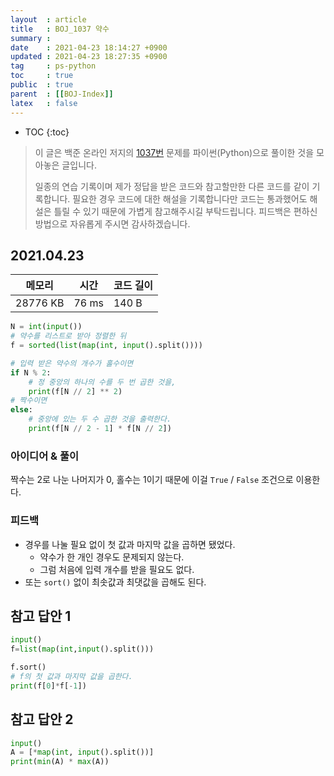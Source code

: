 ```yaml
---
layout  : article
title   : BOJ_1037 약수
summary : 
date    : 2021-04-23 18:14:27 +0900
updated : 2021-04-23 18:27:35 +0900
tag     : ps-python
toc     : true
public  : true
parent  : [[BOJ-Index]]
latex   : false
---
```

* TOC
{:toc}

> 이 글은 백준 온라인 저지의 [1037번](https://www.acmicpc.net/problem/1037) 문제를 파이썬(Python)으로 풀이한 것을 모아놓은 글입니다.
>
> 일종의 연습 기록이며 제가 정답을 받은 코드와 참고할만한 다른 코드를 같이 기록합니다. 필요한 경우 코드에 대한 해설을 기록합니다만 코드는 통과했어도 해설은 틀릴 수 있기 때문에 가볍게 참고해주시길 부탁드립니다. 피드백은 편하신 방법으로 자유롭게 주시면 감사하겠습니다.

## 2021.04.23

| 메모리    | 시간  | 코드 길이 |
| --------- | ----- | --------- |
| 28776 KB  | 76 ms | 140 B     |

```python
N = int(input())
# 약수를 리스트로 받아 정렬한 뒤
f = sorted(list(map(int, input().split())))

# 입력 받은 약수의 개수가 홀수이면
if N % 2:
    # 정 중앙의 하나의 수를 두 번 곱한 것을,
    print(f[N // 2] ** 2)
# 짝수이면
else:
    # 중앙에 있는 두 수 곱한 것을 출력한다.
    print(f[N // 2 - 1] * f[N // 2])
```

### 아이디어 & 풀이

짝수는 2로 나눈 나머지가 0, 홀수는 1이기 때문에 이걸 `True` / `False` 조건으로 이용한다.

### 피드백

* 경우를 나눌 필요 없이 첫 값과 마지막 값을 곱하면 됐었다.
    * 약수가 한 개인 경우도 문제되지 않는다.
    * 그럼 처음에 입력 개수를 받을 필요도 없다.
* 또는 `sort()` 없이 최솟값과 최댓값을 곱해도 된다.

## 참고 답안 1

```python
input()
f=list(map(int,input().split()))

f.sort()
# f의 첫 값과 마지막 값을 곱한다.
print(f[0]*f[-1])
```

## 참고 답안 2

```python
input()
A = [*map(int, input().split())]
print(min(A) * max(A))
```
